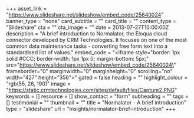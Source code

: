 +++
asset_link = "https://www.slideshare.net/slideshow/embed_code/25640024"
banner_type = "none"
card_subtitle = ""
card_title = ""
content_type = "Slideshare"
cta = ""
cta_image = ""
date = 2013-07-27T10:00:00Z
description = "A brief introduction to Normalator, the Eloqua cloud connector developed by CRM Technologies. It focuses on one of the most common data maintenance tasks - converting free form text into a standardised list of values."
embed_code = "<iframe style=\"border: 1px solid #CCC; border-width: 1px 1px 0; margin-bottom: 5px;\" src=\"https://www.slideshare.net/slideshow/embed_code/25640024\" frameborder=\"0\" marginwidth=\"0\" marginheight=\"0\" scrolling=\"no\" width=\"427\" height=\"356\"></iframe>"
gated = false
heading = ""
highlight_colour = "rgb(55, 26, 190)"
image = "https://static.crmtechnologies.com/sites/default/files/Capture2.PNG"
keywords = []
resource = []
show_contact = "form"
subheading = ""
tags = []
testimonial = ""
thumbnail = ""
title = "Normalator - A brief introduction"
type = "slideshare"
url = "insights/normalator-brief-introduction"
+++
